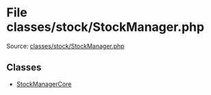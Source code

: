 File classes/stock/StockManager.php
=========

Source: [classes/stock/StockManager.php](https://github.com/PrestaShop/PrestaShop/blob/1.5.0.15/classes/stock/StockManager.php)


Classes
-------

* [StockManagerCore](class.StockManagerCore.md)

